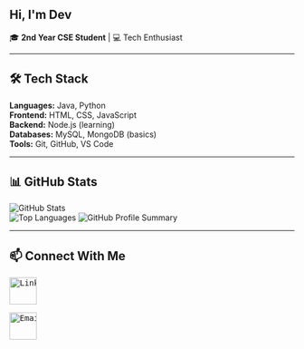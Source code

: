 ## Hi, I'm Dev

🎓 **2nd Year CSE Student** | 💻 Tech Enthusiast

---

## 🛠 Tech Stack
**Languages:** Java, Python  
**Frontend:** HTML, CSS, JavaScript  
**Backend:** Node.js (learning)  
**Databases:** MySQL, MongoDB (basics)  
**Tools:** Git, GitHub, VS Code  

---

## 📊 GitHub Stats
![GitHub Stats](https://github-readme-stats.vercel.app/api?username=inceptioncodes&show_icons=true&theme=tokyonight)  
![Top Languages](https://github-readme-stats.vercel.app/api/top-langs/?username=inceptioncodes&layout=compact&theme=tokyonight)
![GitHub Profile Summary](https://github-profile-summary-cards.vercel.app/api/cards/profile-details?username=inceptioncodes&theme=tokyonight)

---

## 📫 Connect With Me

<p align="left">
  <!-- LinkedIn -->
  <a href="https://www.linkedin.com/in/debjit-praharaj-9a6a05329/" target="_blank" title="LinkedIn">
    <pre><img src="https://skillicons.dev/icons?i=linkedin" height="48" alt="LinkedIn" /></pre>
  </a>
  
  <!-- Email -->
  <a href="mailto:debjitpraharaj@gmail.com" target="_blank" title="Email">
    <pre><img src="https://skillicons.dev/icons?i=gmail" height="48" alt="Email" /></pre>
  </a>
</p>

